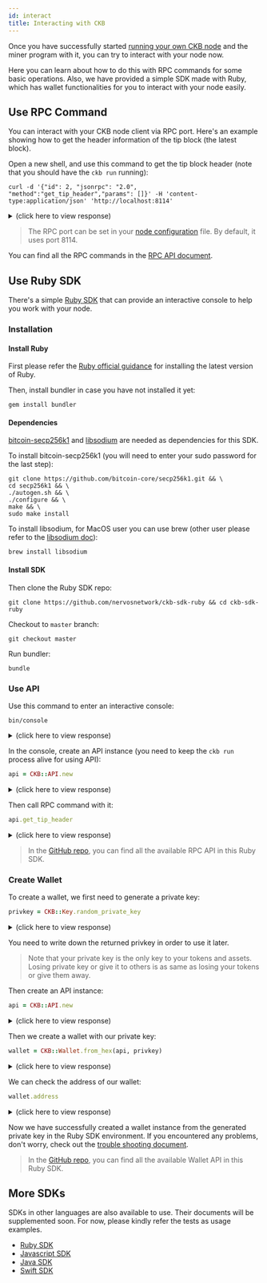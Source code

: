 ```yaml
---
id: interact
title: Interacting with CKB
---
```


Once you have successfully started [running your own CKB node](run-node) and the miner program with it, you can try to interact with your node now.

Here you can learn about how to do this with RPC commands for some basic operations. Also, we have provided a simple SDK made with Ruby, which has wallet functionalities for you to interact with your node easily. 


## Use RPC Command
You can interact with your CKB node client via RPC port. Here's an example showing how to get the header information of the tip block (the latest block).

Open a new shell, and use this command to get the tip block header (note that you should have the `ckb run` running):
```shell
curl -d '{"id": 2, "jsonrpc": "2.0", "method":"get_tip_header","params": []}' -H 'content-type:application/json' 'http://localhost:8114'
```

<details>
<summary>(click here to view response)</summary>
```shell
$ curl -d '{"id": 2, "jsonrpc": "2.0", "method":"get_tip_header","params": []}' -H 'content-type:application/json' 'http://localhost:8114'
{
    "jsonrpc":"2.0",
    "result":{"difficulty":"0x100",
    "hash":"0xabe655029aa05408ff0ae846ecc32b40b9edf703440627bcaeda3626cf07f8db",
    "number":"0",
    "parent_hash":"0x0000000000000000000000000000000000000000000000000000000000000000",
    "proposals_root":"0x0000000000000000000000000000000000000000000000000000000000000000",
    "seal":
    {
        "nonce":"0",
        "proof":"0x00"
    },
    "timestamp":"0","transactions_root":"0x013d8bd8c65e22655cc907c146c8ca8eaa2cfef46bf5b5f08dc145d72bf65a60",
    "uncles_count":0,"uncles_hash":"0x0000000000000000000000000000000000000000000000000000000000000000",
    "version":0,
    "witnesses_root":"0x0000000000000000000000000000000000000000000000000000000000000000"},
    "id":1
}
```
</details>

> The RPC port can be set in your [node configuration](https://github.com/nervosnetwork/ckb/blob/develop/docs/configure.md) file. By default, it uses port 8114.

You can find all the RPC commands in the [RPC API document](../api/rpc).


## Use Ruby SDK

There's a simple [Ruby SDK](https://github.com/nervosnetwork/ckb-sdk-ruby) that can provide an interactive console to help you work with your node.

### Installation 

#### Install Ruby
First please refer the [Ruby official guidance](https://www.ruby-lang.org/en/downloads/) for installing the latest version of Ruby.

Then, install bundler in case you have not installed it yet:
```shell
gem install bundler
```

#### Dependencies
[bitcoin-secp256k1](https://github.com/bitcoin-core/secp256k1) and [libsodium](https://download.libsodium.org/doc/) are needed as dependencies for this SDK.

To install bitcoin-secp256k1 (you will need to enter your sudo password for the last step):
```shell
git clone https://github.com/bitcoin-core/secp256k1.git && \
cd secp256k1 && \
./autogen.sh && \
./configure && \
make && \
sudo make install
```

To install libsodium, for MacOS user you can use brew (other user please refer to the [libsodium doc](https://download.libsodium.org/doc/)):
```shell
brew install libsodium
```


#### Install SDK
Then clone the Ruby SDK repo:
```shell
git clone https://github.com/nervosnetwork/ckb-sdk-ruby && cd ckb-sdk-ruby
```

Checkout to `master` branch:
```shell
git checkout master
```

Run bundler:
```shell
bundle
```

### Use API

Use this command to enter an interactive console:
```shell
bin/console
```

<details>
<summary>(click here to view response)</summary>
```shell
$ bin/console 
[1] pry(main)> 
```
</details>

In the console, create an API instance (you need to keep the `ckb run` process alive for using API):
```ruby
api = CKB::API.new
```

<details>
<summary>(click here to view response)</summary>
```ruby
[1] pry(main)> api = CKB::API.new
=> #<API@http://localhost:8114>
```
</details>

Then call RPC command with it:
```ruby
api.get_tip_header
```

<details>
<summary>(click here to view response)</summary>
```ruby
[2] pry(main)> api.get_tip_header
=> #<CKB::Types::BlockHeader:0x00007fb531177440
 @difficulty="0x100",
 @epoch="0",
 @hash="0x4c2f8ba5f5a0104eaf84fcbb16af4b0e7ca2f2fdb076e748d54ef876d085d49e",
 @number="0",
 @parent_hash="0x0000000000000000000000000000000000000000000000000000000000000000",
 @proposals_hash="0x0000000000000000000000000000000000000000000000000000000000000000",
 @seal=#<CKB::Types::Seal:0x00007fb531185ef0 @nonce="0", @proof="0x00">,
 @timestamp="0",
 @transactions_root="0xf8532f2ed92aad146878dca1d5ad9840e9c803ab85d1361652500eaee09c9038",
 @uncles_count=0,
 @uncles_hash="0x0000000000000000000000000000000000000000000000000000000000000000",
 @version="0",
 @witnesses_root="0x0000000000000000000000000000000000000000000000000000000000000000">
```
</details>

> In the [GitHub repo](https://github.com/nervosnetwork/ckb-sdk-ruby/blob/master/lib/ckb/api.rb), you can find all the available RPC API in this Ruby SDK.

### Create Wallet
To create a wallet, we first need to generate a private key:
``` ruby
privkey = CKB::Key.random_private_key
``` 

<details>
<summary>(click here to view response)</summary>
```ruby
[1] pry(main)> privkey = CKB::Key.random_private_key
=> "0x99f5b41b3d02b74f262790f827890ab03c0b4f1e80427d0d24ceac2f0148d047"
```
</details>

You need to write down the returned privkey in order to use it later.

> Note that your private key is the only key to your tokens and assets. Losing private key or give it to others is as same as losing your tokens or give them away.

Then create an API instance:
```ruby
api = CKB::API.new
```

<details>
<summary>(click here to view response)</summary>
```ruby
[2] pry(main)> api = CKB::API.new
=> #<API@http://localhost:8114>
```
</details>


Then we create a wallet with our private key:
```ruby
wallet = CKB::Wallet.from_hex(api, privkey)
```

<details>
<summary>(click here to view response)</summary>
```ruby
[3] pry(main)> wallet = CKB::Wallet.from_hex(api, privkey)
=> #<CKB::Wallet:0x00007f932597a530
 @api=#<API@http://localhost:8114>,
 @key=
  #<CKB::Key:0x00007f932597b318
   @address=
    #<CKB::Address:0x00007f932597a580
     @prefix="ckt",
     @pubkey="0x0353051e82d41413c5e14e0ad3e24eba15c9e50c0823b920fae5c777f59265370c">,
   @privkey="0x99f5b41b3d02b74f262790f827890ab03c0b4f1e80427d0d24ceac2f0148d047",
   @pubkey="0x0353051e82d41413c5e14e0ad3e24eba15c9e50c0823b920fae5c777f59265370c">>
```
</details>

We can check the address of our wallet:
```ruby
wallet.address
```

<details>
<summary>(click here to view response)</summary>
```ruby
[4] pry(main)> wallet.address
=> "ckt1q9gry5zgavgjvc3qhnvcujj5w95we9pyuxl3rj8mhwalwg"
```
</details>

Now we have successfully created a wallet instance from the generated private key in the Ruby SDK environment. If you encountered any problems, don't worry, check out the [trouble shooting document](../references/troubleshooting).

> In the [GitHub repo](https://github.com/nervosnetwork/ckb-sdk-ruby/blob/master/lib/ckb/wallet.rb), you can find all the available Wallet API in this Ruby SDK.

## More SDKs

SDKs in other languages are also available to use. Their documents will be supplemented soon. For now, please kindly refer the tests as usage examples.

* [Ruby SDK](https://github.com/nervosnetwork/ckb-sdk-ruby)
* [Javascript SDK](https://github.com/nervosnetwork/ckb-sdk-js)
* [Java SDK](https://github.com/nervosnetwork/ckb-sdk-java)
* [Swift SDK](https://github.com/nervosnetwork/ckb-sdk-swift)
